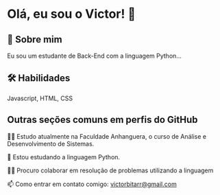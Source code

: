 



# Olá, eu sou o Victor! 👋


## 🚀 Sobre mim
Eu sou um estudante de Back-End com a linguagem Python...


## 🛠 Habilidades
Javascript, HTML, CSS


## Outras seções comuns em perfis do GitHub
👩‍💻 Estudo atualmente na Faculdade Anhanguera, o curso de Análise e Desenvolvimento de Sistemas.

🧠 Estou estudando a linguagem Python.

👯‍♀️ Procuro colaborar em resolução de problemas utilizando a linguagem

📫 Como entrar em contato comigo: victorbitarr@gmail.com

